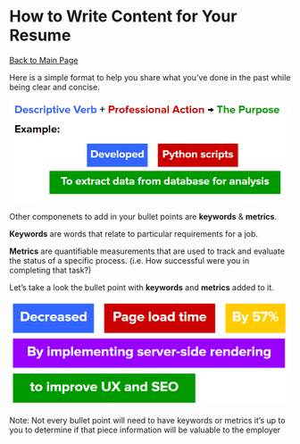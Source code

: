 # How to Write Content for Your Resume

[Back to Main Page](/README.md)

Here is a simple format to help you share what you’ve done in the past while being clear and concise.

![](../resources/resume/bullet-point.PNG)

Other componenets to add in your bullet points are **keywords** & **metrics**.

**Keywords** are words that relate to particular requirements for a job.

**Metrics** are quantifiable measurements that are used to track and evaluate the status of a specific process. (i.e. How successful were you in completing that task?)

Let’s take a look the bullet point with **keywords** and **metrics** added to it.

![](../resources/resume/bullet-point2.PNG)

Note: Not every bullet point will need to have keywords or metrics it’s up to you to determine if that piece information will be valuable to the employer